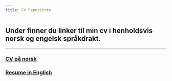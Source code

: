 ```yaml
---
title: CV Repository
---
```


## Under finner du linker til min cv i henholdsvis norsk og engelsk språkdrakt.

***

### [CV på norsk](https://harrysolsem.github.io/MyCVRepository/content/norsk/cv.html)

### [Resume in English](https://harrysolsem.github.io/MyCVRepository/content/engelsk/resume.html)
